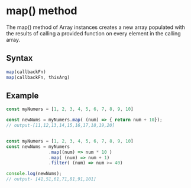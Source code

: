 # map() method

The map() method of Array instances creates a new array populated with the results of calling a provided function on every element in the calling array.

## Syntax

```js
map(callbackFn)
map(callbackFn, thisArg)
```

## Example

```js
const myNumers = [1, 2, 3, 4, 5, 6, 7, 8, 9, 10]

const newNums = myNumers.map( (num) => { return num + 10});
// output-[11,12,13,14,15,16,17,18,19,20]

```

```js

const myNumers = [1, 2, 3, 4, 5, 6, 7, 8, 9, 10]
const newNums = myNumers
                .map((num) => num * 10 )
                .map( (num) => num + 1)
                .filter( (num) => num >= 40)

console.log(newNums);
// output- [41,51,61,71,81,91,101]
```
